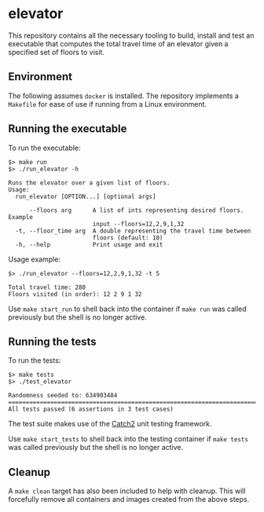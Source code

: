 # elevator

This repository contains all the necessary tooling to build, install and test an executable that computes the total travel time of an elevator given a specified set of floors to visit.

## Environment

The following assumes `docker` is installed. The repository implements a `Makefile` for ease of use if running from a Linux environment.

## Running the executable

To run the executable:
```
$> make run
$> ./run_elevator -h

Runs the elevator over a given list of floors.
Usage:
  run_elevator [OPTION...] [optional args]

      --floors arg      A list of ints representing desired floors. Example
                        input --floors=12,2,9,1,32
  -t, --floor_time arg  A double representing the travel time between
                        floors (default: 10)
  -h, --help            Print usage and exit

```
Usage example:
```
$> ./run_elevator --floors=12,2,9,1,32 -t 5

Total travel time: 280
Floors visited (in order): 12 2 9 1 32
```
Use `make start_run` to shell back into the container if `make run` was called previously but the shell is no longer active.

## Running the tests

To run the tests:
```
$> make tests
$> ./test_elevator

Randomness seeded to: 634903484
===============================================================================
All tests passed (6 assertions in 3 test cases)
```
The test suite makes use of the [Catch2](https://github.com/catchorg/Catch2) unit testing framework.

Use `make start_tests` to shell back into the testing container if `make tests` was called previously but the shell is no longer active.

## Cleanup
A `make clean` target has also been included to help with cleanup. This will forcefully remove all containers and images created from the above steps.
